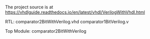 The project source is at https://vhdlguide.readthedocs.io/en/latest/vhdl/VerilogWithVhdl.html

RTL:
    comparator2BitWithVerilog.vhd
    comparator1BitVerilog.v

Top Module: 
    comparator2BitWithVerilog
